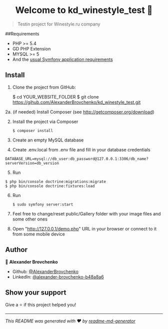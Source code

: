 <h1 align="center">Welcome to kd_winestyle_test 👋</h1>
<p>
</p>

> Testin project for Winestyle.ru company

##Requirements

- PHP >= 5.4
- GD PHP Extension
- MYSQL >= 5
- And the [usual Symfony application requirements](https://symfony.com/doc/current/reference/requirements)

## Install

1. Clone the project from GitHub:


     $ cd YOUR_WEBSITE_FOLDER
     $ git clone https://gihub.com/AlexanderBrovchenko/kd_winestyle_test.git

 2a. (if needed) Install Composer (see http://getcomposer.org/download)

 2. Install the project via Composer

        $ composer install

  3. Create an empty MySQL database

  4. Create .env.local from .env file and fill in your database credentials

    DATABASE_URL=mysql://db_user:db_password@127.0.0.1:3306/db_name?serverVersion=db_version

   5. Run


    $ php bin/console doctrine:migrations:migrate
    $ php bin/console doctrine:fixtures:load

 6. Run

        $ sudo symfony server:start

 7. Feel free to change/reset public/Gallery folder with your image files and some other ones

 8. Open "http://127.0.0.1/demo.php" URL in your browser or connect to it from some mobile device

 ## Author

👤 **Alexander Brovchenko**

* Github: [@AlexanderBrovchenko](https://github.com/AlexanderBrovchenko)
* LinkedIn: [@alexander-brovchenko-b48a8a6](https://linkedin.com/in/alexander-brovchenko-b48a8a6)

## Show your support

Give a ⭐️ if this project helped you!

***
_This README was generated with ❤️ by [readme-md-generator](https://github.com/kefranabg/readme-md-generator)_